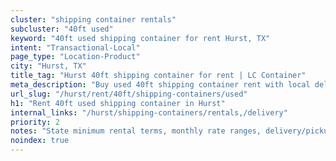 ```yaml
---
cluster: "shipping container rentals"
subcluster: "40ft used"
keyword: "40ft used shipping container for rent Hurst, TX"
intent: "Transactional-Local"
page_type: "Location-Product"
city: "Hurst, TX"
title_tag: "Hurst 40ft shipping container for rent | LC Container"
meta_description: "Buy used 40ft shipping container rent with local delivery in Hurst, TX. LC Container — local Since 2003. Request a fast quote today."
url_slug: "/hurst/rent/40ft/shipping-containers/used"
h1: "Rent 40ft used shipping container in Hurst"
internal_links: "/hurst/shipping-containers/rentals,/delivery"
priority: 2
notes: "State minimum rental terms, monthly rate ranges, delivery/pickup fees, service area."
noindex: true
---
```


<!-- TODO: Add unique city/inventory copy, images, and internal links here. -->
